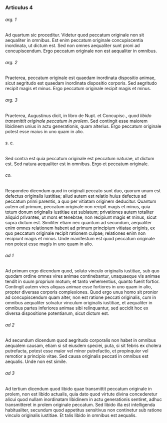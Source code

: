 ### Articulus 4

###### arg. 1
Ad quartum sic proceditur. Videtur quod peccatum originale non sit aequaliter in omnibus. Est enim peccatum originale concupiscentia inordinata, ut dictum est. Sed non omnes aequaliter sunt proni ad concupiscendum. Ergo peccatum originale non est aequaliter in omnibus.

###### arg. 2
Praeterea, peccatum originale est quaedam inordinata dispositio animae, sicut aegritudo est quaedam inordinata dispositio corporis. Sed aegritudo recipit magis et minus. Ergo peccatum originale recipit magis et minus.

###### arg. 3
Praeterea, Augustinus dicit, in libro de Nupt. et Concupisc., quod *libido transmittit originale peccatum in prolem*. Sed contingit esse maiorem libidinem unius in actu generationis, quam alterius. Ergo peccatum originale potest esse maius in uno quam in alio.

###### s. c.
Sed contra est quia peccatum originale est peccatum naturae, ut dictum est. Sed natura aequaliter est in omnibus. Ergo et peccatum originale.

###### co.
Respondeo dicendum quod in originali peccato sunt duo, quorum unum est defectus originalis iustitiae; aliud autem est relatio huius defectus ad peccatum primi parentis, a quo per vitiatam originem deducitur. Quantum autem ad primum, peccatum originale non recipit magis et minus, quia totum donum originalis iustitiae est sublatum; privationes autem totaliter aliquid privantes, ut mors et tenebrae, non recipiunt magis et minus, sicut supra dictum est. Similiter etiam nec quantum ad secundum, aequaliter enim omnes relationem habent ad primum principium vitiatae originis, ex quo peccatum originale recipit rationem culpae; relationes enim non recipiunt magis et minus. Unde manifestum est quod peccatum originale non potest esse magis in uno quam in alio.

###### ad 1
Ad primum ergo dicendum quod, soluto vinculo originalis iustitiae, sub quo quodam ordine omnes vires animae continebantur, unaquaeque vis animae tendit in suum proprium motum; et tanto vehementius, quanto fuerit fortior. Contingit autem vires aliquas animae esse fortiores in uno quam in alio, propter diversas corporis complexiones. Quod ergo unus homo sit pronior ad concupiscendum quam alter, non est ratione peccati originalis, cum in omnibus aequaliter solvatur vinculum originalis iustitiae, et aequaliter in omnibus partes inferiores animae sibi relinquantur, sed accidit hoc ex diversa dispositione potentiarum, sicut dictum est.

###### ad 2
Ad secundum dicendum quod aegritudo corporalis non habet in omnibus aequalem causam, etiam si sit eiusdem speciei, puta, si sit febris ex cholera putrefacta, potest esse maior vel minor putrefactio, et propinquior vel remotior a principio vitae. Sed causa originalis peccati in omnibus est aequalis. Unde non est simile.

###### ad 3
Ad tertium dicendum quod libido quae transmittit peccatum originale in prolem, non est libido actualis, quia dato quod virtute divina concederetur alicui quod nullam inordinatam libidinem in actu generationis sentiret, adhuc transmitteret in prolem originale peccatum. Sed libido illa est intelligenda habitualiter, secundum quod appetitus sensitivus non continetur sub ratione vinculo originalis iustitiae. Et talis libido in omnibus est aequalis.

